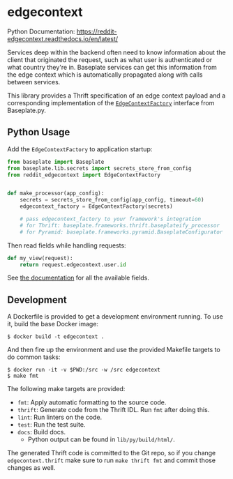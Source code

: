 # edgecontext

Python Documentation: https://reddit-edgecontext.readthedocs.io/en/latest/

Services deep within the backend often need to know information about the
client that originated the request, such as what user is authenticated or what
country they're in. Baseplate services can get this information from the edge
context which is automatically propagated along with calls between services.

This library provides a Thrift specification of an edge context payload and a
corresponding implementation of the [`EdgeContextFactory`] interface from
Baseplate.py.

[`EdgeContextFactory`]: https://baseplate.readthedocs.io/en/latest/api/baseplate/lib/edgecontext.html

## Python Usage

Add the `EdgeContextFactory` to application startup:

```python
from baseplate import Baseplate
from baseplate.lib.secrets import secrets_store_from_config
from reddit_edgecontext import EdgeContextFactory


def make_processor(app_config):
    secrets = secrets_store_from_config(app_config, timeout=60)
    edgecontext_factory = EdgeContextFactory(secrets)

    # pass edgecontext_factory to your framework's integration
    # for Thrift: baseplate.frameworks.thrift.baseplateify_processor
    # for Pyramid: baseplate.frameworks.pyramid.BaseplateConfigurator
```

Then read fields while handling requests:

```python
def my_view(request):
    return request.edgecontext.user.id
```

See [the documentation] for all the available fields.

[the documentation]: https://reddit-edgecontext.readthedocs.io/en/latest/

## Development

A Dockerfile is provided to get a development environment running. To use it,
build the base Docker image:

```console
$ docker build -t edgecontext .
```

And then fire up the environment and use the provided Makefile targets to do
common tasks:

```console
$ docker run -it -v $PWD:/src -w /src edgecontext
$ make fmt
```

The following make targets are provided:

* `fmt`: Apply automatic formatting to the source code.
* `thrift`: Generate code from the Thrift IDL. Run `fmt` after doing this.
* `lint`: Run linters on the code.
* `test`: Run the test suite.
* `docs`: Build docs.
    * Python output can be found in `lib/py/build/html/`.

The generated Thrift code is committed to the Git repo, so if you change
`edgecontext.thrift` make sure to run `make thrift fmt` and commit those
changes as well.
